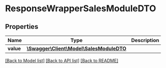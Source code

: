 # ResponseWrapperSalesModuleDTO

## Properties
Name | Type | Description | Notes
------------ | ------------- | ------------- | -------------
**value** | [**\Swagger\Client\Model\SalesModuleDTO**](SalesModuleDTO.md) |  | [optional] 

[[Back to Model list]](../../README.md#documentation-for-models) [[Back to API list]](../../README.md#documentation-for-api-endpoints) [[Back to README]](../../README.md)

